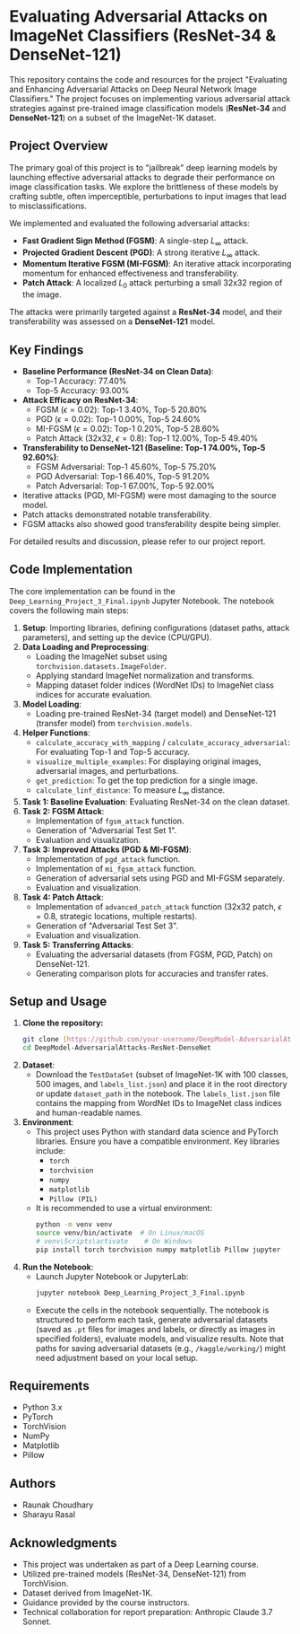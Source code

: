 # Evaluating Adversarial Attacks on ImageNet Classifiers (ResNet-34 & DenseNet-121)

This repository contains the code and resources for the project "Evaluating and Enhancing Adversarial Attacks on Deep Neural Network Image Classifiers." The project focuses on implementing various adversarial attack strategies against pre-trained image classification models (**ResNet-34** and **DenseNet-121**) on a subset of the ImageNet-1K dataset.

## Project Overview

The primary goal of this project is to "jailbreak" deep learning models by launching effective adversarial attacks to degrade their performance on image classification tasks. We explore the brittleness of these models by crafting subtle, often imperceptible, perturbations to input images that lead to misclassifications.

We implemented and evaluated the following adversarial attacks:
* **Fast Gradient Sign Method (FGSM)**: A single-step $L_{\infty}$ attack.
* **Projected Gradient Descent (PGD)**: A strong iterative $L_{\infty}$ attack.
* **Momentum Iterative FGSM (MI-FGSM)**: An iterative attack incorporating momentum for enhanced effectiveness and transferability.
* **Patch Attack**: A localized $L_0$ attack perturbing a small 32x32 region of the image.

The attacks were primarily targeted against a **ResNet-34** model, and their transferability was assessed on a **DenseNet-121** model.

## Key Findings

* **Baseline Performance (ResNet-34 on Clean Data)**:
    * Top-1 Accuracy: 77.40%
    * Top-5 Accuracy: 93.00%
* **Attack Efficacy on ResNet-34**:
    * FGSM ($\epsilon=0.02$): Top-1 3.40%, Top-5 20.80% 
    * PGD ($\epsilon=0.02$): Top-1 0.00%, Top-5 24.60%
    * MI-FGSM ($\epsilon=0.02$): Top-1 0.20%, Top-5 28.60%
    * Patch Attack (32x32, $\epsilon=0.8$): Top-1 12.00%, Top-5 49.40%
* **Transferability to DenseNet-121 (Baseline: Top-1 74.00%, Top-5 92.60%)**:
    * FGSM Adversarial: Top-1 45.60%, Top-5 75.20%
    * PGD Adversarial: Top-1 66.40%, Top-5 91.20%
    * Patch Adversarial: Top-1 67.00%, Top-5 92.00%
* Iterative attacks (PGD, MI-FGSM) were most damaging to the source model.
* Patch attacks demonstrated notable transferability.
* FGSM attacks also showed good transferability despite being simpler.

For detailed results and discussion, please refer to our project report.

## Code Implementation

The core implementation can be found in the `Deep_Learning_Project_3_Final.ipynb` Jupyter Notebook. The notebook covers the following main steps:

1.  **Setup**: Importing libraries, defining configurations (dataset paths, attack parameters), and setting up the device (CPU/GPU).
2.  **Data Loading and Preprocessing**:
    * Loading the ImageNet subset using `torchvision.datasets.ImageFolder`.
    * Applying standard ImageNet normalization and transforms.
    * Mapping dataset folder indices (WordNet IDs) to ImageNet class indices for accurate evaluation.
3.  **Model Loading**:
    * Loading pre-trained ResNet-34 (target model) and DenseNet-121 (transfer model) from `torchvision.models`.
4.  **Helper Functions**:
    * `calculate_accuracy_with_mapping` / `calculate_accuracy_adversarial`: For evaluating Top-1 and Top-5 accuracy.
    * `visualize_multiple_examples`: For displaying original images, adversarial images, and perturbations.
    * `get_prediction`: To get the top prediction for a single image.
    * `calculate_linf_distance`: To measure $L_{\infty}$ distance.
5.  **Task 1: Baseline Evaluation**: Evaluating ResNet-34 on the clean dataset.
6.  **Task 2: FGSM Attack**:
    * Implementation of `fgsm_attack` function.
    * Generation of "Adversarial Test Set 1".
    * Evaluation and visualization.
7.  **Task 3: Improved Attacks (PGD & MI-FGSM)**:
    * Implementation of `pgd_attack` function.
    * Implementation of `mi_fgsm_attack` function.
    * Generation of adversarial sets using PGD and MI-FGSM separately.
    * Evaluation and visualization.
8.  **Task 4: Patch Attack**:
    * Implementation of `advanced_patch_attack` function (32x32 patch, $\epsilon=0.8$, strategic locations, multiple restarts).
    * Generation of "Adversarial Test Set 3".
    * Evaluation and visualization.
9.  **Task 5: Transferring Attacks**:
    * Evaluating the adversarial datasets (from FGSM, PGD, Patch) on DenseNet-121.
    * Generating comparison plots for accuracies and transfer rates.

## Setup and Usage

1.  **Clone the repository:**
    ```bash
    git clone [https://github.com/your-username/DeepModel-AdversarialAttacks-ResNet-DenseNet.git](https://github.com/your-username/DeepModel-AdversarialAttacks-ResNet-DenseNet.git)
    cd DeepModel-AdversarialAttacks-ResNet-DenseNet
    ```
2.  **Dataset**:
    * Download the `TestDataSet` (subset of ImageNet-1K with 100 classes, 500 images, and `labels_list.json`) and place it in the root directory or update `dataset_path` in the notebook. The `labels_list.json` file contains the mapping from WordNet IDs to ImageNet class indices and human-readable names.
3.  **Environment**:
    * This project uses Python with standard data science and PyTorch libraries. Ensure you have a compatible environment. Key libraries include:
        * `torch`
        * `torchvision`
        * `numpy`
        * `matplotlib`
        * `Pillow (PIL)`
    * It is recommended to use a virtual environment:
        ```bash
        python -m venv venv
        source venv/bin/activate  # On Linux/macOS
        # venv\Scripts\activate    # On Windows
        pip install torch torchvision numpy matplotlib Pillow jupyter
        ```
4.  **Run the Notebook**:
    * Launch Jupyter Notebook or JupyterLab:
        ```bash
        jupyter notebook Deep_Learning_Project_3_Final.ipynb
        ```
    * Execute the cells in the notebook sequentially. The notebook is structured to perform each task, generate adversarial datasets (saved as `.pt` files for images and labels, or directly as images in specified folders), evaluate models, and visualize results. Note that paths for saving adversarial datasets (e.g., `/kaggle/working/`) might need adjustment based on your local setup.

## Requirements

* Python 3.x
* PyTorch
* TorchVision
* NumPy
* Matplotlib
* Pillow

## Authors

* Raunak Choudhary
* Sharayu Rasal

## Acknowledgments

* This project was undertaken as part of a Deep Learning course.
* Utilized pre-trained models (ResNet-34, DenseNet-121) from TorchVision.
* Dataset derived from ImageNet-1K.
* Guidance provided by the course instructors.
* Technical collaboration for report preparation: Anthropic Claude 3.7 Sonnet.
